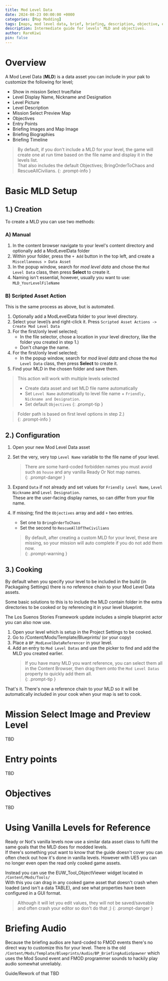```yaml
---
title: Mod Level Data
date: 2024-08-23 00:00:00 +0000
categories: [Map Modding]
tags: [maps, mod level data, brief, briefing, description, objective, entry points ]
description: Intermediate guide for levels' MLD and objectives.
author: RareKiwi
pin: false
---
```


# Overview

A Mod Level Data (**MLD**) is a data asset you can include in your pak to customize the following for level;
 - Show in mission Select true/false
 - Level Display Name, Nickname and Designation
 - Level Picture
 - Level Description
 - Mission Select Preview Map
 - Objectives
 - Entry Points
 - Briefing Images and Map Image
 - Briefing Biographies
 - Briefing Timeline  
  
 > By default, if you don't include a MLD for your level, the game will create one at run time based on the file name and display it in the levels list.  
 > That also includes the default Objectives; BringOrderToChaos and RescueAllCivilians.
 {: .prompt-info }
 
# Basic MLD Setup

## 1.) Creation

To create a MLD you can use two methods:

### A) Manual

1. In the content browser navigate to your level's content directory and optionally add a ModLevelData folder
2. Within your folder, press the `+ Add` button in the top left, and create a `Miscellaneous > Data Asset`
3. In the popup window, search for *mod level data* and chose the `Mod Level Data` class, then press **Select** to create it.
4. Naming isn't essential, however, usually you want to use: `MLD_YourLevelFileName`

### B) Scripted Asset Action

This is the same process as above, but is automated.

1. Optionally add a ModLevelData folder to your level directory.
2. Select your level/s and right-click it. Press `Scripted Asset Actions -> Create Mod Level Data`
3. For the first/only level selected; 
	 - In the file selector, chose a location in your level directory, like the folder you created in step 1.)
	 - Don't change the name.
4. For the first/only level selected; 
	 - In the popup window, search for *mod level data* and chose the `Mod Level Data` class, then press **Select** to create it.
5. Find your MLD in the chosen folder and save them.

 > This action will work with multiple levels selected  
 >  - Create data asset and set MLD file name automatically
 >  - Set `Level Name` automatically to level file name + `Friendly, Nickname and Designation`.
 >  - Set default `Objectives`
 {: .prompt-tip }
 
 > Folder path is based on first level options in step 2.)  
 {: .prompt-info }
 
## 2.) Configuration

1. Open your new Mod Level Data asset
2. Set the very, very top `Level Name` variable to the file name of your level.  

	 > There are some hard-coded forbidden names you must avoid such as `house` and any vanilla Ready Or Not map names.  
	 {: .prompt-danger }
 
3. Expand `Data` if not already and set values for `Friendly Level Name`, `Level Nickname` and `Level Designation`.  
	 These are the user-facing display names, so can differ from your file name. 
4. If missing; find the `Objectives` array and add `+` two entries.
	 - Set one to `BringOrderToChaos`
	 - Set the second to `RescueAllOfTheCivilians`  
	 
	 > By default, after creating a custom MLD for your level, these are missing, so your mission will auto complete if you do not add them now.  
	 {: .prompt-warning }
	 
## 3.) Cooking

By default when you specify your level to be included in the build (in Packagaing Settings) there is no reference chain to your Mod Level Data assets.  

Some basic solutions to this is to include the MLD contain folder in the extra directories to be cooked or by referencing it in your level blueprint.  

The Los Suenos Stories Framework update includes a simple blueprint actor you can also now use.

1. Open your level which is setup in the Project Settings to be cooked.
2. Go to /Content/Mods/Template/Blueprints/ (or your copy)
3. Place a `BP_ModLevelDataReferencer` in your level.
4. Add an entry to `Mod Level Datas` and use the picker to find and add the MLD you created earlier.
	 > If you have many MLD you want reference, you can select them all in the Content Browser, then drag them onto the `Mod Level Datas` property to quickly add them all.  
	 {: .prompt-tip }
 
That's it. There's now a reference chain to your MLD so it will be automatically included in your cook when your map is set to cook.

# Mission Select Image and Preview Level

TBD

# Entry points

TBD

# Objectives

TBD

# Using Vanilla Levels for Reference

Ready or Not's vanilla levels now use a similar data asset class to fulfil the same goals that the MLD does for modded levels.  
If there's something yout want to know that the guide doesn't cover you can often check out how it's done in vanilla levels.
However with UE5 you can no longer even open the read only cooked game assets.  

Instead you can use the EUW_Tool_ObjectViewer widget located in `/Content/Mods/Tools/`  
With this you can drag in any cooked game asset that doesn't crash when loaded (and isn't a data TABLE), and see what properties have been configured in a GUI format.

 > Although it will let you edit values, they will not be saved/saveable and often crash your editor so don't do that ;)
 {: .prompt-danger }
 
# Briefing Audio

Because the briefing audios are hard-coded to FMOD events there's no direct way to customize this for your level.
There is the old `/Content/Mods/Template/Blueprints/Audio/BP_BriefingAudioSpawner` which uses the Mod Sound event and FMOD programmer sounds to hackily play audio somewhat unreliably.

Guide/Rework of that TBD